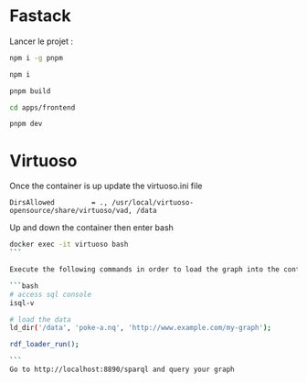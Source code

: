 # Fastack

Lancer le projet :

```bash
npm i -g pnpm

npm i

pnpm build

cd apps/frontend

pnpm dev
```
# Virtuoso

Once the container is up update the virtuoso.ini file 

```
DirsAllowed			= ., /usr/local/virtuoso-opensource/share/virtuoso/vad, /data
```
Up and down the container then enter bash 

````bash
docker exec -it virtuoso bash
```

Execute the following commands in order to load the graph into the container

```bash
# access sql console
isql-v

# load the data
ld_dir('/data', 'poke-a.nq', 'http://www.example.com/my-graph');

rdf_loader_run();

```
Go to http://localhost:8890/sparql and query your graph





